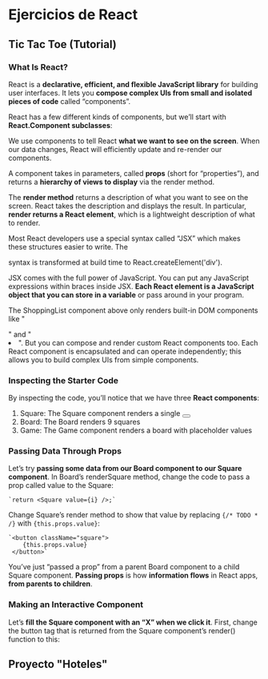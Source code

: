 # Ejercicios de React

## Tic Tac Toe (Tutorial)

### What Is React?
React is a **declarative, efficient, and flexible JavaScript library** for building user interfaces. It lets you **compose complex UIs from small and isolated pieces of code** called “components”.

React has a few different kinds of components, but we’ll start with **React.Component subclasses**:

We use components to tell React **what we want to see on the screen**. When our data changes, React will efficiently update and re-render our components.

A component takes in parameters, called **props** (short for “properties”), and returns a **hierarchy of views to display** via the render method.

The **render method** returns a description of what you want to see on the screen. React takes the description and displays the result. In particular, **render returns a React element**, which is a lightweight description of what to render.

Most React developers use a special syntax called “JSX” which makes these structures easier to write. The <div /> syntax is transformed at build time to React.createElement('div').

JSX comes with the full power of JavaScript. You can put any JavaScript expressions within braces inside JSX. **Each React element is a JavaScript object that you can store in a variable** or pass around in your program.

The ShoppingList component above only renders built-in DOM components like "<div />" and "<li />". But you can compose and render custom React components too. Each React component is encapsulated and can operate independently; this allows you to build complex UIs from simple components.

### Inspecting the Starter Code
By inspecting the code, you’ll notice that we have three **React components**:
1. Square: The Square component renders a single <button>
2. Board: The Board renders 9 squares
3. Game: The Game component renders a board with placeholder values

### Passing Data Through Props
Let’s try **passing some data from our Board component to our Square component**. In Board’s renderSquare method, change the code to pass a prop called value to the Square:

    `return <Square value={i} />;`

Change Square’s render method to show that value by replacing `{/* TODO * /}` with `{this.props.value}`:

    `<button className="square">
        {this.props.value}
     </button>`

You’ve just “passed a prop” from a parent Board component to a child Square component. **Passing props** is how **information flows** in React apps, **from parents to children**.

### Making an Interactive Component
Let’s **fill the Square component with an “X” when we click it**. First, change the button tag that is returned from the Square component’s render() function to this:

## Proyecto "Hoteles"
